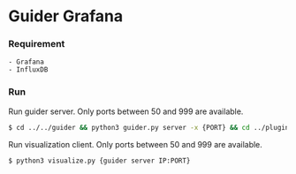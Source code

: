# Guider Grafana

### Requirement
```
- Grafana
- InfluxDB
```

### Run
Run guider server. Only ports between 50 and 999 are available.
```sh
$ cd ../../guider && python3 guider.py server -x {PORT} && cd ../plugin/grafana
```
Run visualization client. Only ports between 50 and 999 are available.
```sh
$ python3 visualize.py {guider server IP:PORT}
```